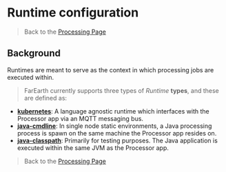 # Runtime configuration

> Back to the [Processing Page](../processing.md)

## Background

Runtimes are meant to serve as the context in which processing jobs are executed within.

> FarEarth currently supports three types of *Runtime* **types**, and these are defined as:

* **[kubernetes](runtime-kubernetes.md)**: A language agnostic runtime which interfaces with the Processor app via an MQTT messaging bus.
* **[java-cmdline](runtime-java-cmdline.md)**: In single node static environments, a Java processing process is spawn on the same machine the Processor app resides on.
* **[java-classpath](runtime-java-classpath.md)**: Primarily for testing purposes. The Java application is executed within the same JVM as the Processor app.

> Back to the [Processing Page](../processing.md)